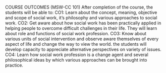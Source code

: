 COURSE OUTCOMES (MSW-CC 101)
After completion of the course, the students will be able to:
CO1: Learn about the concept, meaning, objective and scope of social work, it’s philosophy and various approaches to social work.
CO2: Get aware about how social work has been practically applied in helping people to overcome difficult challenges in their life. They will learn about role and functions of social work profession.
CO3: Know about various units of social intervention and observe aware themselves of every aspect of life and change the way to view the world. the students will develop capacity to appreciate alternative perspectives on variety of issues.
CO4: Learn how social work profession is a change agent and several philosophical ideas by which various approaches can be brought into practice.